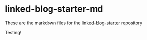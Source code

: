 # linked-blog-starter-md
These are the markdown files for the [linked-blog-starter](https://github.com/matthewwong525/linked-blog-starter) repository


Testing!
